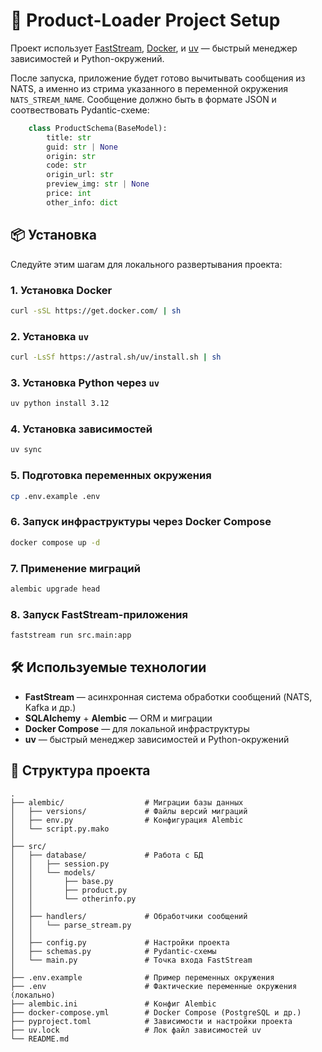 # 🚀 Product-Loader Project Setup

Проект использует [FastStream](https://faststream.airt.ai/latest/), [Docker](https://www.docker.com/), и [uv](https://docs.astral.sh/uv/) — быстрый менеджер зависимостей и Python-окружений.

После запуска, приложение будет готово вычитывать сообщения из NATS, а именно из стрима указанного в переменной окружения `NATS_STREAM_NAME`.
Сообщение должно быть в формате JSON и соотвествовать Pydantic-схеме:

```python
    class ProductSchema(BaseModel):
        title: str
        guid: str | None
        origin: str
        code: str
        origin_url: str
        preview_img: str | None
        price: int
        other_info: dict
```

## 📦 Установка

Следуйте этим шагам для локального развертывания проекта:

### 1. Установка Docker

```bash
curl -sSL https://get.docker.com/ | sh
````

### 2. Установка `uv`

```bash
curl -LsSf https://astral.sh/uv/install.sh | sh
```

### 3. Установка Python через `uv`

```bash
uv python install 3.12
```

### 4. Установка зависимостей

```bash
uv sync
```

### 5. Подготовка переменных окружения

```bash
cp .env.example .env
```

### 6. Запуск инфраструктуры через Docker Compose

```bash
docker compose up -d
```

### 7. Применение миграций

```bash
alembic upgrade head
```

### 8. Запуск FastStream-приложения

```bash
faststream run src.main:app
```

## 🛠️ Используемые технологии

* **FastStream** — асинхронная система обработки сообщений (NATS, Kafka и др.)
* **SQLAlchemy** + **Alembic** — ORM и миграции
* **Docker Compose** — для локальной инфраструктуры
* **uv** — быстрый менеджер зависимостей и Python-окружений

## 📁 Структура проекта

```text
.
├── alembic/                  # Миграции базы данных
│   ├── versions/             # Файлы версий миграций
│   ├── env.py                # Конфигурация Alembic
│   └── script.py.mako
│
├── src/
│   ├── database/             # Работа с БД
│   │   ├── session.py
│   │   └── models/
│   │       ├── base.py
│   │       ├── product.py
│   │       └── otherinfo.py
│   │
│   ├── handlers/             # Обработчики сообщений
│   │   └── parse_stream.py
│   │
│   ├── config.py             # Настройки проекта
│   ├── schemas.py            # Pydantic-схемы
│   └── main.py               # Точка входа FastStream
│
├── .env.example              # Пример переменных окружения
├── .env                      # Фактические переменные окружения (локально)
├── alembic.ini               # Конфиг Alembic
├── docker-compose.yml        # Docker Compose (PostgreSQL и др.)
├── pyproject.toml            # Зависимости и настройки проекта
├── uv.lock                   # Лок файл зависимостей uv
└── README.md

```

